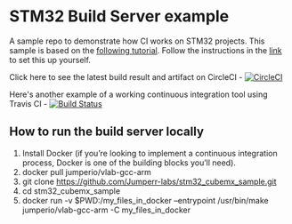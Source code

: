 # STM32 Build Server example 
A sample repo to demonstrate how CI works on STM32 projects. This sample is based on the [following tutorial](https://blog.jumper.io/stm32-build-server/). Follow the instructions in the [link](https://blog.jumper.io/stm32-build-server/) to set this up yourself.

Click here to see the latest build result and artifact on CircleCI - [![CircleCI](https://circleci.com/gh/Jumperr-labs/stm32_cubemx_sample.svg?style=svg)](https://circleci.com/gh/Jumperr-labs/stm32_cubemx_sample)

Here's another example of a working continuous integration tool using Travis CI - [![Build Status](https://travis-ci.org/Jumperr-labs/stm32_cubemx_sample.svg?branch=master)](https://travis-ci.org/Jumperr-labs/stm32_cubemx_sample)

## How to run the build server locally

1. Install Docker (if you’re looking to implement a continuous integration process, Docker is one of the building blocks you’ll need).
2. docker pull jumperio/vlab-gcc-arm
3. git clone https://github.com/Jumperr-labs/stm32_cubemx_sample.git
4. cd stm32_cubemx_sample
5. docker run -v $PWD:/my_files_in_docker –entrypoint /usr/bin/make jumperio/vlab-gcc-arm -C my_files_in_docker
